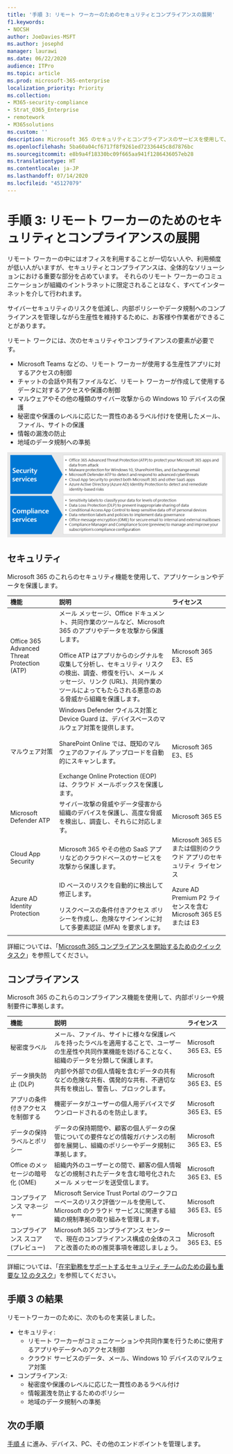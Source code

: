 ```yaml
---
title: '手順 3: リモート ワーカーのためのセキュリティとコンプライアンスの展開'
f1.keywords:
- NOCSH
author: JoeDavies-MSFT
ms.author: josephd
manager: laurawi
ms.date: 06/22/2020
audience: ITPro
ms.topic: article
ms.prod: microsoft-365-enterprise
localization_priority: Priority
ms.collection:
- M365-security-compliance
- Strat_O365_Enterprise
- remotework
- M365solutions
ms.custom: ''
description: Microsoft 365 のセキュリティとコンプライアンスのサービスを使用して、リモート ワーカー向けにお客様のアプリケーション、データ、およびデバイスを保護します。
ms.openlocfilehash: 5ba60a04cf6717f8f9261ed72336445c8d7876bc
ms.sourcegitcommit: e8b9a4f18330bc09f665aa941f1286436057eb28
ms.translationtype: HT
ms.contentlocale: ja-JP
ms.lasthandoff: 07/14/2020
ms.locfileid: "45127079"
---
```

# <a name="step-3-deploy-security-and-compliance-for-remote-workers"></a>手順 3: リモート ワーカーのためのセキュリティとコンプライアンスの展開

リモート ワーカーの中にはオフィスを利用することが一切ない人や、利用頻度が低い人がいますが、セキュリティとコンプライアンスは、全体的なソリューションにおける重要な部分を占めています。 それらのリモート ワーカーのコミュニケーションが組織のイントラネットに限定されることはなく、すべてインターネットを介して行われます。 

サイバーセキュリティのリスクを低減し、内部ポリシーやデータ規制へのコンプライアンスを管理しながら生産性を維持するために、お客様や作業者ができることがあります。

リモート ワークには、次のセキュリティやコンプライアンスの要素が必要です。

- Microsoft Teams などの、リモート ワーカーが使用する生産性アプリに対するアクセスの制御 
- チャットの会話や共有ファイルなど、リモート ワーカーが作成して使用するデータに対するアクセスや保護の制御
- マルウェアやその他の種類のサイバー攻撃からの Windows 10 デバイスの保護
- 秘密度や保護のレベルに応じた一貫性のあるラベル付けを使用したメール、ファイル、サイトの保護
- 情報の漏洩の防止
- 地域のデータ規制への準拠

![これらの Microsoft 365 サービスを使用して、セキュリティによる保護とコンプライアンスを維持します](../media/empower-people-to-work-remotely/remote-workers-security-compliance-grid.png)

## <a name="security"></a>セキュリティ

Microsoft 365 のこれらのセキュリティ機能を使用して、アプリケーションやデータを保護します。

| 機能 | 説明 | ライセンス |
|:-------|:-----|:-------|
| Office 365 Advanced Threat Protection (ATP) | メール メッセージ、Office ドキュメント、共同作業のツールなど、Microsoft 365 のアプリやデータを攻撃から保護します。 <br><br> Office ATP はアプリからのシグナルを収集して分析し、セキュリティ リスクの検出、調査、修復を行い、メール メッセージ、リンク (URL)、共同作業のツールによってもたらされる悪意のある脅威から組織を保護します。 | Microsoft 365 E3、E5 | 
| マルウェア対策 | Windows Defender ウイルス対策と Device Guard は、デバイスベースのマルウェア対策を提供します。 <br><br> SharePoint Online では、既知のマルウェアのファイル アップロードを自動的にスキャンします。 ‎<br><br> Exchange Online Protection (EOP) は、クラウド メールボックスを保護します。 | Microsoft 365 E3、E5 |
| Microsoft Defender ATP | サイバー攻撃の脅威やデータ侵害から組織のデバイスを保護し、高度な脅威を検出し、調査し、それらに対応します。 | Microsoft 365 E5 |
| Cloud App Security | Microsoft 365 やその他の SaaS アプリなどのクラウドベースのサービスを攻撃から保護します。 | Microsoft 365 E5 または個別のクラウド アプリのセキュリティ ライセンス |
| Azure AD Identity Protection  | ID ベースのリスクを自動的に検出して修正します。 <br><br>リスクベースの条件付きアクセス ポリシーを作成し、危険なサインインに対して多要素認証 (MFA) を要求します。 | Azure AD Premium P2 ライセンスを含む Microsoft 365 E5 または E3 |
||||

詳細については、「[Microsoft 365 コンプライアンスを開始するためのクイック タスク](../compliance/compliance-quick-tasks.md)」を参照してください。

## <a name="compliance"></a>コンプライアンス

Microsoft 365 のこれらのコンプライアンス機能を使用して、内部ポリシーや規制要件に準拠します。

| 機能 | 説明 | ライセンス |
|:-------|:-----|:-------|
| 秘密度ラベル | メール、ファイル、サイトに様々な保護レベルを持ったラベルを適用することで、ユーザーの生産性や共同作業機能を妨げることなく、組織のデータを分類して保護します。 | Microsoft 365 E3、E5 |
| データ損失防止 (DLP) | 内部や外部での個人情報を含むデータの共有などの危険な共有、偶発的な共有、不適切な共有を検出し、警告し、ブロックします。 | Microsoft 365 E3、E5 | 
| アプリの条件付きアクセスを制御する | 機密データがユーザーの個人用デバイスでダウンロードされるのを防止します。 | Microsoft 365 E3、E5 |
| データの保持ラベルとポリシー | データの保持期間や、顧客の個人データの保管についての要件などの情報ガバナンスの制御を展開し、組織のポリシーやデータ規制に準拠します。 | Microsoft 365 E3、E5 |
| Office のメッセージの暗号化 (OME) | 組織内外のユーザーとの間で、顧客の個人情報などの規制されたデータを含む暗号化されたメール メッセージを送受信します。 | Microsoft 365 E3、E5 |
| コンプライアンス マネージャー | Microsoft Service Trust Portal のワークフローベースのリスク評価ツールを使用して、Microsoft のクラウド サービスに関連する組織の規制準拠の取り組みを管理します。 | Microsoft 365 E3、E5 |
| コンプライアンス スコア (プレビュー) | Microsoft 365 コンプライアンス センターで、現在のコンプライアンス構成の全体のスコアと改善のための推奨事項を確認しましょう。 | Microsoft 365 E3、E5 |
||||

詳細については、「[在宅勤務をサポートするセキュリティ チームのための最も重要な 12 のタスク](../security/top-security-tasks-for-remote-work.md)」を参照してください。

## <a name="results-of-step-3"></a>手順 3 の結果

リモートワーカーのために、次のものを実装しました。

- セキュリティ:
  - リモート ワーカーがコミュニケーションや共同作業を行うために使用するアプリやデータへのアクセス制御
  - クラウド サービスのデータ、メール、Windows 10 デバイスのマルウェア対策 
- コンプライアンス:
  - 秘密度や保護のレベルに応じた一貫性のあるラベル付け
  - 情報漏洩を防止するためのポリシー
  - 地域のデータ規制への準拠

## <a name="next-step"></a>次の手順

[手順 4](empower-people-to-work-remotely-manage-endpoints.md) に進み、デバイス、PC、その他のエンドポイントを管理します。
